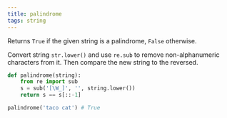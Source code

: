 ```yaml
---
title: palindrome
tags: string
---
```

Returns `True` if the given string is a palindrome, `False` otherwise.

Convert string `str.lower()` and use `re.sub` to remove non-alphanumeric characters from it. Then compare the new string to the reversed.

```python
def palindrome(string):
    from re import sub
    s = sub('[\W_]', '', string.lower())
    return s == s[::-1]
```
```python
palindrome('taco cat') # True
```